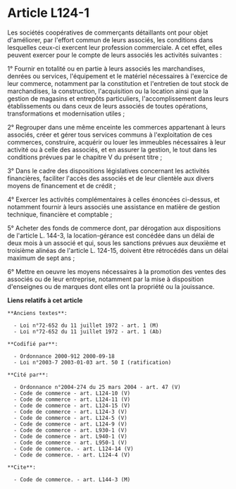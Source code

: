 # Article L124-1

Les sociétés coopératives de commerçants détaillants ont pour objet d'améliorer, par l'effort commun de leurs associés, les
conditions dans lesquelles ceux-ci exercent leur profession commerciale. A cet effet, elles peuvent exercer pour le compte de
leurs associés les activités suivantes :

1° Fournir en totalité ou en partie à leurs associés les marchandises, denrées ou services, l'équipement et le matériel
nécessaires à l'exercice de leur commerce, notamment par la constitution et l'entretien de tout stock de marchandises, la
construction, l'acquisition ou la location ainsi que la gestion de magasins et entrepôts particuliers, l'accomplissement dans
leurs établissements ou dans ceux de leurs associés de toutes opérations, transformations et modernisation utiles ;

2° Regrouper dans une même enceinte les commerces appartenant à leurs associés, créer et gérer tous services communs à
l'exploitation de ces commerces, construire, acquérir ou louer les immeubles nécessaires à leur activité ou à celle des
associés, et en assurer la gestion, le tout dans les conditions prévues par le chapitre V du présent titre ;

3° Dans le cadre des dispositions législatives concernant les activités financières, faciliter l'accès des associés et de
leur clientèle aux divers moyens de financement et de crédit ;

4° Exercer les activités complémentaires à celles énoncées ci-dessus, et notamment fournir à leurs associés une assistance en
matière de gestion technique, financière et comptable ;

5° Acheter des fonds de commerce dont, par dérogation aux dispositions de l'article L. 144-3, la location-gérance est
concédée dans un délai de deux mois à un associé et qui, sous les sanctions prévues aux deuxième et troisième alinéas de
l'article L. 124-15, doivent être rétrocédés dans un délai maximum de sept ans ;

6° Mettre en oeuvre les moyens nécessaires à la promotion des ventes des associés ou de leur entreprise, notamment par la
mise à disposition d'enseignes ou de marques dont elles ont la propriété ou la jouissance.

**Liens relatifs à cet article**

	**Anciens textes**:

	  - Loi n°72-652 du 11 juillet 1972 - art. 1 (M)
	  - Loi n°72-652 du 11 juillet 1972 - art. 1 (Ab)

	**Codifié par**:

	  - Ordonnance 2000-912 2000-09-18
	  - Loi n°2003-7 2003-01-03 art. 50 I (ratification)

	**Cité par**:

	  - Ordonnance n°2004-274 du 25 mars 2004 - art. 47 (V)
	  - Code de commerce - art. L124-10 (V)
	  - Code de commerce - art. L124-11 (V)
	  - Code de commerce - art. L124-15 (V)
	  - Code de commerce - art. L124-3 (V)
	  - Code de commerce - art. L124-5 (V)
	  - Code de commerce - art. L124-9 (V)
	  - Code de commerce - art. L930-1 (V)
	  - Code de commerce - art. L940-1 (V)
	  - Code de commerce - art. L950-1 (V)
	  - Code de commerce. - art. L124-14 (V)
	  - Code de commerce. - art. L124-4 (V)

	**Cite**:

	  - Code de commerce. - art. L144-3 (M)
